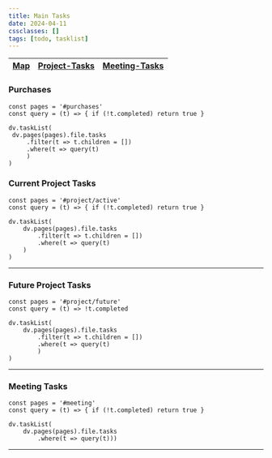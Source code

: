 ```yaml
---
title: Main Tasks
date: 2024-04-11
cssclasses: []
tags: [todo, tasklist]
---
```


[Map](Map.md)| [Project-Tasks](00-Maps&Views/Project-Tasks.md)  | [Meeting-Tasks](00-Maps&Views/Meeting-Tasks.md)
 --- | --- | ---
 
### Purchases

```dataviewjs
const pages = '#purchases'
const query = (t) => { if (!t.completed) return true }

dv.taskList(
 dv.pages(pages).file.tasks
	 .filter(t => t.children = [])
	 .where(t => query(t)
	 )
)
```

### Current Project Tasks

```dataviewjs
const pages = '#project/active'
const query = (t) => { if (!t.completed) return true } 

dv.taskList(
	dv.pages(pages).file.tasks
		.filter(t => t.children = [])
		.where(t => query(t)
    )
)
```

---

### Future Project Tasks

```dataviewjs
const pages = '#project/future'
const query = (t) => !t.completed

dv.taskList(
	dv.pages(pages).file.tasks
		.filter(t => t.children = [])
		.where(t => query(t)
		)
)
```

---

### Meeting Tasks
```dataviewjs
const pages = '#meeting'
const query = (t) => { if (!t.completed) return true } 

dv.taskList(
	dv.pages(pages).file.tasks
		.where(t => query(t)))
```

---





